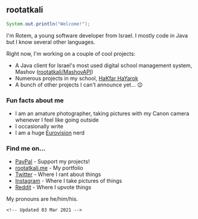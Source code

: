 ## rootatkali

```java
System.out.println("Welcome!");
```

I'm Rotem, a young software developer from Israel. I mostly code in Java but I know several other languages.

Right now, I'm working on a couple of cool projects:

* A Java client for Israel's most used digital school management system, Mashov ([rootatkali/MashovAPI](https://github.com/rootatkali/MashovAPI))
* Numerous projects in my school, [HaKfar HaYarok](https://github.com/kfaryarok)
* A bunch of other projects I can't announce yet... :wink:

### Fun facts about me
* I am an amature photographer, taking pictures with my Canon camera whenever I feel like going outside
* I occasionally write
* I am a huge [Eurovision](https://eurovision.tv/) nerd

### Find me on...
* [PayPal](https://paypal.me/rootatkali) - Support my projects!
* [rootatkali.me](https://rootatkali.me) - My portfolio
* [Twitter](https://twitter.com/ilaktatoor) - Where I rant about things
* [Instagram](https://www.instagram.com/rootatkali) - Where I take pictures of things
* [Reddit](https://www.reddit.com/u/rootatkali) - Where I upvote things

My pronouns are he/him/his.

`<!-- Updated 03 Mar 2021 -->`
